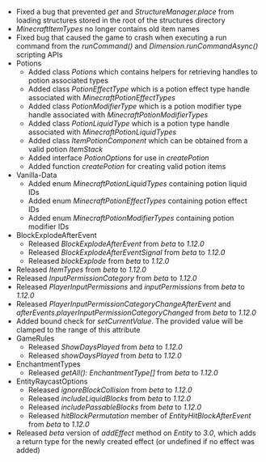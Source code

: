 

-   Fixed a bug that prevented _get_ and _StructureManager.place_ from loading structures stored in the root of the structures directory 
-   _MinecraftItemTypes_ no longer contains old item names 
-   Fixed bug that caused the game to crash when executing a run command from the _runCommand()_ and _Dimension.runCommandAsync()_ scripting APIs
-   Potions 
    -   Added class _Potions_ which contains helpers for retrieving handles to potion associated types
    -   Added class _PotionEffectType_ which is a potion effect type handle associated with _MinecraftPotionEffectTypes_
    -   Added class _PotionModifierType_ which is a potion modifier type handle associated with _MinecraftPotionModifierTypes_
    -   Added class _PotionLiquidType_ which is a potion type handle associated with _MinecraftPotionLiquidTypes_
    -   Added class _ItemPotionComponent_ which can be obtained from a valid potion _ItemStack_
    -   Added interface _PotionOptions_ for use in _createPotion_
    -   Added function _createPotion_ for creating valid potion items
-   Vanilla-Data 
    -   Added enum _MinecraftPotionLiquidTypes_ containing potion liquid IDs
    -   Added enum _MinecraftPotionEffectTypes_ containing potion effect IDs
    -   Added enum _MinecraftPotionModifierTypes_ containing potion modifier IDs
-   BlockExplodeAfterEvent 
    -   Released _BlockExplodeAfterEvent_ from _beta_ to _1.12.0_
    -   Released _BlockExplodeAfterEventSignal_ from _beta_ to _1.12.0_
    -   Released _blockExplode_ from _beta_ to _1.12.0_
-   Released _ItemTypes_ from _beta_ to _1.12.0_
-   Released _InputPermissionCategory_ from _beta_ to _1.12.0_
-   Released _PlayerInputPermissions_ and _inputPermissions_ from _beta_ to _1.12.0_
-   Released _PlayerInputPermissionCategoryChangeAfterEvent_ and _afterEvents.playerInputPermissionCategoryChanged_ from _beta_ to _1.12.0_
-   Added bound check for _setCurrentValue_. The provided value will be clamped to the range of this attribute
-   GameRules 
    -   Released _ShowDaysPlayed_ from _beta_ to _1.12.0_
    -   Released _showDaysPlayed_ from _beta_ to _1.12.0_
-   EnchantmentTypes 
    -   Released _getAll(): EnchantmentType\[\]_ from _beta_ to _1.12.0_
-   EntityRaycastOptions
    -   Released _ignoreBlockCollision_ from _beta_ to _1.12.0_
    -   Released _includeLiquidBlocks_ from _beta_ to _1.12.0_
    -   Released _includePassableBlocks_ from _beta_ to _1.12.0_
    -   Released _hitBlockPermutation_ member of _EntityHitBlockAfterEvent_ from _beta_ to _1.12.0_
-   Released _beta_ version of _addEffect_ method on _Entity_ to _3.0_, which adds a return type for the newly created effect (or undefined if no effect was added) 

